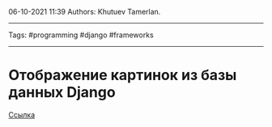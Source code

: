 06-10-2021
11:39
Authors: Khutuev Tamerlan.
***
Tags: #programming #django #frameworks 
***
# Отображение картинок из базы данных Django
[Ссылка](https://4mesite.wordpress.com/2017/11/02/django-%D0%BE%D1%82%D0%BE%D0%B1%D1%80%D0%B0%D0%B6%D0%B5%D0%BD%D0%B8%D0%B5-%D0%BD%D0%B0-%D1%81%D1%82%D1%80%D0%B0%D0%BD%D0%B8%D1%86%D0%B5-%D0%BA%D0%B0%D1%80%D1%82%D0%B8%D0%BD%D0%BE%D0%BA-%D0%B8%D0%B7/)


